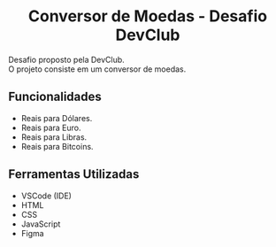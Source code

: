 # <div align="center"> Conversor de Moedas - Desafio DevClub </div>
Desafio proposto pela DevClub. <br>
O projeto consiste em um conversor de moedas.

## Funcionalidades
* Reais para Dólares.
* Reais para Euro.
* Reais para Libras.
* Reais para Bitcoins.

## Ferramentas Utilizadas
* VSCode (IDE)
* HTML
* CSS
* JavaScript
* Figma
